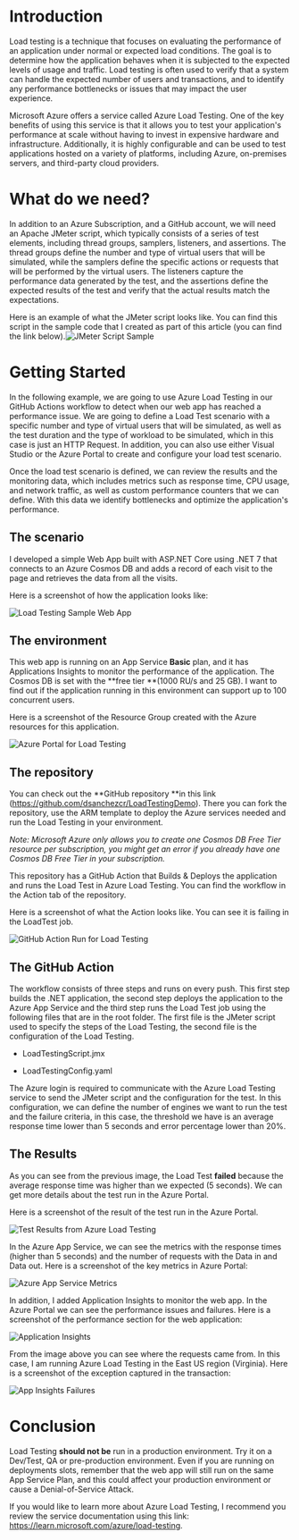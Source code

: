 # Introduction

Load testing is a technique that focuses on evaluating the performance
of an application under normal or expected load conditions. The goal is
to determine how the application behaves when it is subjected to the
expected levels of usage and traffic. Load testing is often used to
verify that a system can handle the expected number of users and
transactions, and to identify any performance bottlenecks or issues that
may impact the user experience.

Microsoft Azure offers a service called Azure Load Testing. One of the
key benefits of using this service is that it allows you to test your
application's performance at scale without having to invest in expensive
hardware and infrastructure. Additionally, it is highly configurable and
can be used to test applications hosted on a variety of platforms,
including Azure, on-premises servers, and third-party cloud providers.

# What do we need?

In addition to an Azure Subscription, and a GitHub account, we will need
an Apache JMeter script, which typically consists of a series of test
elements, including thread groups, samplers, listeners, and assertions.
The thread groups define the number and type of virtual users that will
be simulated, while the samplers define the specific actions or requests
that will be performed by the virtual users. The listeners capture the
performance data generated by the test, and the assertions define the
expected results of the test and verify that the actual results match
the expectations.

Here is an example of what the JMeter script looks like. You can find
this script in the sample code that I created as part of this article
(you can find the link below).![JMeter Script
Sample](./media/image1.jpeg)


# Getting Started

In the following example, we are going to use Azure Load Testing in our
GitHub Actions workflow to detect when our web app has reached a
performance issue. We are going to define a Load Test scenario with a
specific number and type of virtual users that will be simulated, as
well as the test duration and the type of workload to be simulated,
which in this case is just an HTTP Request. In addition, you can also
use either Visual Studio or the Azure Portal to create and configure
your load test scenario.

Once the load test scenario is defined, we can review the results and
the monitoring data, which includes metrics such as response time, CPU
usage, and network traffic, as well as custom performance counters that
we can define. With this data we identify bottlenecks and optimize the
application's performance.

## The scenario

I developed a simple Web App built with ASP.NET Core using .NET 7 that
connects to an Azure Cosmos DB and adds a record of each visit to the
page and retrieves the data from all the visits.

Here is a screenshot of how the application looks like:

![Load Testing Sample Web App](./media/image2.jpeg)

## The environment

This web app is running on an App Service **Basic** plan, and it has
Applications Insights to monitor the performance of the application. The
Cosmos DB is set with the **free tier **(1000 RU/s and 25 GB). I want to
find out if the application running in this environment can support up
to 100 concurrent users.

Here is a screenshot of the Resource Group created with the Azure
resources for this application.

![Azure Portal for Load Testing](./media/image3.jpeg)


## The repository

You can check out the **GitHub repository **in this link
(https://github.com/dsanchezcr/LoadTestingDemo). There you can fork the
repository, use the ARM template to deploy the Azure services needed and
run the Load Testing in your environment.

*Note: Microsoft Azure only allows you to create one Cosmos DB Free Tier
resource per subscription, you might get an error if you already have
one Cosmos DB Free Tier in your subscription.*

This repository has a GitHub Action that Builds & Deploys the
application and runs the Load Test in Azure Load Testing. You can find
the workflow in the Action tab of the repository.

Here is a screenshot of what the Action looks like. You can see it is
failing in the LoadTest job.

![GitHub Action Run for Load Testing](./media/image4.jpeg)


## The GitHub Action

The workflow consists of three steps and runs on every push. This first
step builds the .NET application, the second step deploys the
application to the Azure App Service and the third step runs the Load
Test job using the following files that are in the root folder. The
first file is the JMeter script used to specify the steps of the Load
Testing, the second file is the configuration of the Load Testing.

-   LoadTestingScript.jmx

-   LoadTestingConfig.yaml

The Azure login is required to communicate with the Azure Load Testing
service to send the JMeter script and the configuration for the test. In
this configuration, we can define the number of engines we want to run
the test and the failure criteria, in this case, the threshold we have
is an average response time lower than 5 seconds and error percentage
lower than 20%.

## The Results

As you can see from the previous image, the Load Test **failed** because
the average response time was higher than we expected (5 seconds). We
can get more details about the test run in the Azure Portal.

Here is a screenshot of the result of the test run in the Azure Portal.

![Test Results from Azure Load
Testing](./media/image5.jpeg)


In the Azure App Service, we can see the metrics with the response times
(higher than 5 seconds) and the number of requests with the Data in and
Data out. Here is a screenshot of the key metrics in Azure Portal:

![Azure App Service Metrics](./media/image6.jpeg)


In addition, I added Application Insights to monitor the web app. In the
Azure Portal we can see the performance issues and failures. Here is a
screenshot of the performance section for the web application:

![Application Insights](./media/image7.jpeg)


From the image above you can see where the requests came from. In this
case, I am running Azure Load Testing in the East US region (Virginia).
Here is a screenshot of the exception captured in the transaction:

![App Insights Failures](./media/image8.jpeg)


# Conclusion

Load Testing **should not be** run in a production environment. Try it
on a Dev/Test, QA or pre-production environment. Even if you are running
on deployments slots, remember that the web app will still run on the
same App Service Plan, and this could affect your production environment
or cause a Denial-of-Service Attack.

If you would like to learn more about Azure Load Testing, I recommend
you review the service documentation using this link:
<https://learn.microsoft.com/azure/load-testing>.
